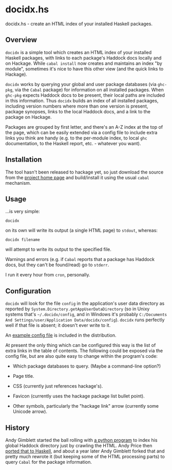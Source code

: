 # docidx.hs

docidx.hs - create an HTML index of your installed Haskell packages.

## Overview

`docidx` is a simple tool which creates an HTML index of your
installed Haskell packages, with links to each package's Haddock docs
locally and on Hackage.  While `cabal install` now creates and
maintains an index "by module", sometimes it's nice to have this other
view (and the quick links to Hackage).

`docidx` works by querying your global and user package databases (via
`ghc-pkg`, via the `Cabal` package) for information on all installed
packages.  When `ghc-pkg` expects Haddock docs to be present, their
local paths are included in this information.  Thus `docidx` builds an
index of all installed packages, including version numbers where more
than one version is present, package synopses, links to the local
Haddock docs, and a link to the package on Hackage.

Packages are grouped by first letter, and there's an A-Z index at the
top of the page, which can be easily extended via a config file to
include extra links you think are handy (e.g. to the per-module index,
to local `ghc` documentation, to the Haskell report, etc. - whatever
you want).

## Installation

The tool hasn't been released to hackage yet, so just download the
source from the
[project home page](http://github.com/gimbo/docidx.hs) and
build/install it using the usual `cabal` mechanism.

## Usage

...is very simple:
  
    docidx
    
on its own will write its output (a single HTML page) to `stdout`,
whereas:

    docidx filename
    
will attempt to write its output to the specified file.

Warnings and errors (e.g. if `Cabal` reports that a package has
Haddock docs, but they can't be found/read) go to `stderr`.

I run it every hour from `cron`, personally.

## Configuration

`docidx` will look for the file `config` in the application's user
data directory as reported by
`System.Directory.getAppUserDataDirectory` (so in Unixy systems that's
`~/.docidx/config`, and in Windows it's probably `C:/Documents And
Settings/user/Application Data/docidx/config`).  `docidx` runs
perfectly well if that file is absent; it doesn't ever write to it.

An
[example config file](http://github.com/gimbo/docidx.hs/blob/master/examples/config)
is included in the distribution.

At present the only thing which can be configured this way is the list
of extra links in the table of contents.  The following could be
exposed via the config file, but are also quite easy to change within
the program's code:

  * Which package databases to query.  (Maybe a command-line option?)

  * Page title.

  * CSS (currently just references hackage's).

  * Favicon (currently uses the hackage package list bullet point).

  * Other symbols, particularly the "hackage link" arrow (currently
    some Unicode arrow).

## History

Andy Gimblett started the ball rolling with
[a python program](http://gimbo.org.uk/blog/2009/09/23/) to index his
global Haddock directory just by crawling the HTML.  Andy Price then
[ported that to Haskell](http://github.com/andyprice/docidx.hs), and
about a year later Andy Gimblett forked that and pretty much rewrote
it (but keeping some of the HTML processing parts) to query `Cabal`
for the package information.
